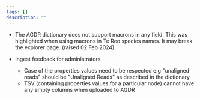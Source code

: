 ```yaml
---
tags: []
description: ""
---
```


- The AGDR dictionary does not support macrons in any field. This was highlighted when using macrons in Te Reo species names. It may break the explorer page. (raised 02 Feb 2024)

- Ingest feedback for administrators
    - Case of the properties values need to be respected e.g "unaligned reads" should be "Unaligned Reads" as described in the dictionary
    - TSV (containing properties values for a particular node) cannot have any empty columns when uploaded to AGDR
